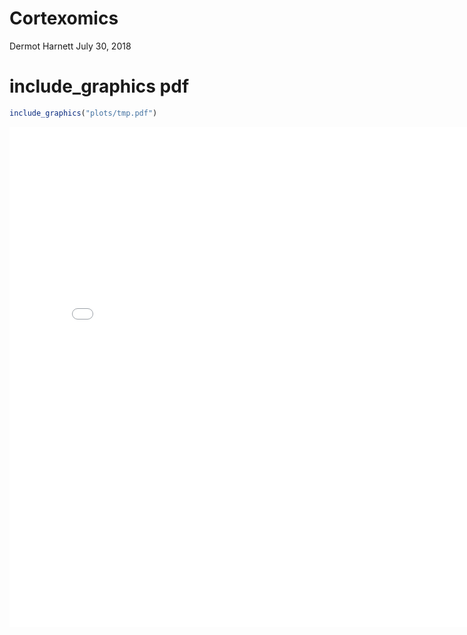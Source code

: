 Cortexomics
================
Dermot Harnett
July 30, 2018

# include\_graphics pdf

``` r
include_graphics("plots/tmp.pdf")
```

<embed src="plots/tmp.pdf" title="caption" alt="caption" width="800px" height="800px" type="application/pdf" />

